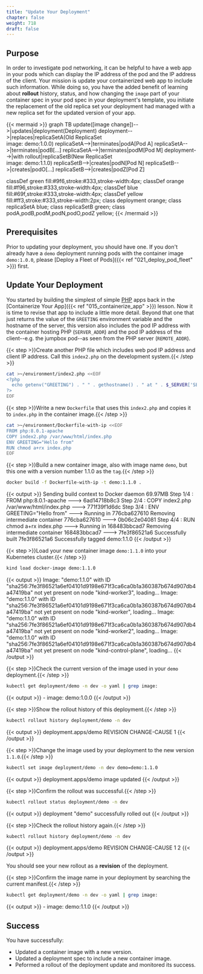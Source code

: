 ```yaml
---
title: "Update Your Deployment"
chapter: false
weight: 718
draft: false
---
```


## Purpose

In order to investigate pod networking, it can be helpful to have a web app in your pods which can display the IP address of the pod and the IP address of the client. Your mission is update your containerized web app to include such information. While doing so, you have the added benefit of learning about **rollout** history, status, and how changing the `image` part of your container spec in your pod spec in your deployment's template, you initiate the replacement of the old replica set your deployment had managed with a new replica set for the updated version of your app.


{{< mermaid >}}
graph TB
update([image change])-->|updates|deployment(Deployment)
deployment-->|replaces|replicaSetA(Old ReplicaSet<br>image: demo:1.0.0)
replicaSetA-->|terminates|podA[Pod A]
replicaSetA-->|terminates|podB[...]
replicaSetA-->|terminates|podM[Pod M]
deployment-->|with rollout|replicaSetB(New ReplicaSet<br>image: demo:1.1.0)
replicaSetB-->|creates|podN[Pod N]
replicaSetB-->|creates|podO[...]
replicaSetB-->|creates|podZ[Pod Z]

  classDef green fill:#9f6,stroke:#333,stroke-width:4px;
  classDef orange fill:#f96,stroke:#333,stroke-width:4px;
  classDef blue fill:#69f,stroke:#333,stroke-width:4px;
  classDef yellow fill:#ff3,stroke:#333,stroke-width:2px;
  class deployment orange;
  class replicaSetA blue;
  class replicaSetB green;
  class podA,podB,podM,podN,podO,podZ yellow;
{{< /mermaid >}}

## Prerequisites

Prior to updating your deployment, you should have one. If you don't already have a `demo` deployment running pods with the container image `demo:1.0.0`, please [Deploy a Fleet of Pods]({{< ref "021_deploy_pod_fleet" >}}) first.

## Update Your Deployment

You started by building the simplest of simple [PHP](https://www.php.net/) apps back in the [Containerize Your App]({{< ref "015_containerize_app" >}}) lesson. Now it is time to revise that app to include a little more detail.
Beyond that one that just returns the value of the `GREETING` environment variable and the hostname of the server,
this version also includes the pod IP address with the container hosting PHP (`SERVER_ADDR`) and the pod IP address of the client--e.g. the jumpbox pod--as seen from the PHP server (`REMOTE_ADDR`).

{{< step >}}Create another PHP file which includes web pod IP address and client IP address. Call this `index2.php` on the development system.{{< /step >}}
```bash
cat >~/environment/index2.php <<EOF
<?php
  echo getenv("GREETING") . " " . gethostname() . " at " . $_SERVER['SERVER_ADDR'] . " back to " . $_SERVER['REMOTE_ADDR'] . "\n";
?>
EOF
```

{{< step >}}Write a new `Dockerfile` that uses this `index2.php` and copies it to `index.php` in the container image.{{< /step >}}

```bash
cat >~/environment/Dockerfile-with-ip <<EOF
FROM php:8.0.1-apache
COPY index2.php /var/www/html/index.php
ENV GREETING="Hello from"
RUN chmod a+rx index.php
EOF
```

{{< step >}}Build a new container image, also with image name `demo`, but this one with a version number 1.1.0 as the `tag`.{{< /step >}}

```bash
docker build -f Dockerfile-with-ip -t demo:1.1.0 .                                                     
```

{{< output >}}
Sending build context to Docker daemon  69.97MB
Step 1/4 : FROM php:8.0.1-apache
 ---> 6ad14718b8c3
Step 2/4 : COPY index2.php /var/www/html/index.php
 ---> 771f39f1d6dc
Step 3/4 : ENV GREETING="Hello from"
 ---> Running in 776cba627610
Removing intermediate container 776cba627610
 ---> 0b06c2e04081
Step 4/4 : RUN chmod a+rx index.php
 ---> Running in 168483bbcad7
Removing intermediate container 168483bbcad7
 ---> 7fe3f86521a6
Successfully built 7fe3f86521a6
Successfully tagged demo:1.1.0
{{< /output >}}

{{< step >}}Load your new container image `demo:1.1.0` into your Kubernetes cluster.{{< /step >}}

```bash
kind load docker-image demo:1.1.0
```

{{< output >}}
Image: "demo:1.1.0" with ID "sha256:7fe3f86521a6ef04101d9198e671f3ca6ca0b1a360387b674d907db4a47419ba" not yet present on node "kind-worker3", loading...
Image: "demo:1.1.0" with ID "sha256:7fe3f86521a6ef04101d9198e671f3ca6ca0b1a360387b674d907db4a47419ba" not yet present on node "kind-worker", loading...
Image: "demo:1.1.0" with ID "sha256:7fe3f86521a6ef04101d9198e671f3ca6ca0b1a360387b674d907db4a47419ba" not yet present on node "kind-worker2", loading...
Image: "demo:1.1.0" with ID "sha256:7fe3f86521a6ef04101d9198e671f3ca6ca0b1a360387b674d907db4a47419ba" not yet present on node "kind-control-plane", loading...
{{< /output >}}

{{< step >}}Check the current version of the image used in your `demo` deployment.{{< /step >}}

```bash
kubectl get deployment/demo -n dev -o yaml | grep image:
```

{{< output >}}
      - image: demo:1.0.0
{{< /output >}}

{{< step >}}Show the rollout history of this deployment.{{< /step >}}

```bash
kubectl rollout history deployment/demo -n dev
```

{{< output >}}
deployment.apps/demo 
REVISION  CHANGE-CAUSE
1         <none>
{{< /output >}}

{{< step >}}Change the image used by your deployment to the new version `1.1.0`.{{< /step >}}

```bash
kubectl set image deployment/demo -n dev demo=demo:1.1.0
```

{{< output >}}
deployment.apps/demo image updated
{{< /output >}}

{{< step >}}Confirm the rollout was successful.{{< /step >}}

```bash
kubectl rollout status deployment/demo -n dev
```

{{< output >}}
deployment "demo" successfully rolled out
{{< /output >}}

{{< step >}}Check the rollout history again.{{< /step >}}

```bash
kubectl rollout history deployment/demo -n dev                                                           
```

{{< output >}}
deployment.apps/demo 
REVISION  CHANGE-CAUSE
1         <none>
2         <none>
{{< /output >}}

You should see your new rollout as a **revision** of the deployment.

{{< step >}}Confirm the image name in your deployment by searching the current manifest.{{< /step >}}

```bash
kubectl get deployment/demo -n dev -o yaml | grep image:
```

{{< output >}}
      - image: demo:1.1.0
{{< /output >}}

## Success

You have successfully:
- Updated a container image with a new version.
- Updated a deployment spec to include a new container image.
- Peformed a rollout of the deployment update and monitored its success.
